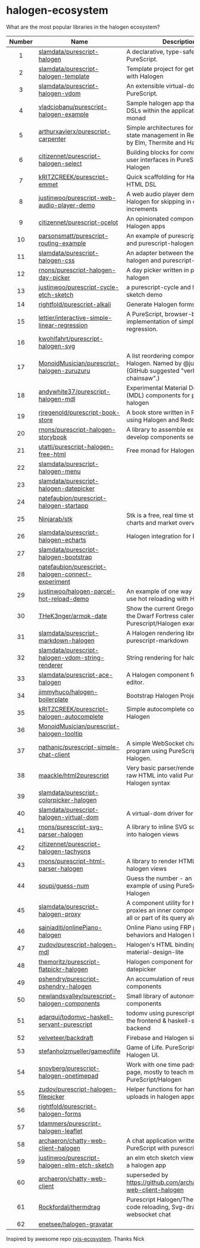 
# halogen-ecosystem
What are the most popular libraries in the halogen ecosystem?

| Number    | Name     | Description       | Stars |
| :-------: | -------- | ----------------- | ------|
| 1 | [slamdata/purescript-halogen](https://github.com/slamdata/purescript-halogen) | A declarative, type-safe UI library for PureScript. | 724 |
| 2 | [slamdata/purescript-halogen-template](https://github.com/slamdata/purescript-halogen-template) | Template project for getting started with Halogen | 51 |
| 3 | [slamdata/purescript-halogen-vdom](https://github.com/slamdata/purescript-halogen-vdom) | An extensible virtual-dom library for PureScript. | 35 |
| 4 | [vladciobanu/purescript-halogen-example](https://github.com/vladciobanu/purescript-halogen-example) | Sample halogen app that uses a few DSLs within the application's free monad | 34 |
| 5 | [arthurxavierx/purescript-carpenter](https://github.com/arthurxavierx/purescript-carpenter) | Simple architectures for type-safe state management in React inspired by Elm, Thermite and Halogen | 29 |
| 6 | [citizennet/purescript-halogen-select](https://github.com/citizennet/purescript-halogen-select) | Building blocks for common selection user interfaces in PureScript & Halogen | 26 |
| 7 | [kRITZCREEK/purescript-emmet](https://github.com/kRITZCREEK/purescript-emmet) | Quick scaffolding for Halogen's HTML DSL | 22 |
| 8 | [justinwoo/purescript-web-audio-player-demo](https://github.com/justinwoo/purescript-web-audio-player-demo) | A web audio player demo using Halogen for skipping in different increments | 14 |
| 9 | [citizennet/purescript-ocelot](https://github.com/citizennet/purescript-ocelot) | An opinionated component library for Halogen apps | 12 |
| 10 | [parsonsmatt/purescript-routing-example](https://github.com/parsonsmatt/purescript-routing-example) | An example of purescript-routing and purescript-halogen | 12 |
| 11 | [slamdata/purescript-halogen-css](https://github.com/slamdata/purescript-halogen-css) | An adapter between the purescript-halogen and purescript-css libraries. | 10 |
| 12 | [rnons/purescript-halogen-day-picker](https://github.com/rnons/purescript-halogen-day-picker) | A day picker written in purescript halogen | 10 |
| 13 | [justinwoo/purescript-cycle-etch-sketch](https://github.com/justinwoo/purescript-cycle-etch-sketch) | a purescript-cycle and halogen etch sketch demo | 10 |
| 14 | [rightfold/purescript-alkali](https://github.com/rightfold/purescript-alkali) | Generate Halogen forms from types | 9 |
| 15 | [lettier/interactive-simple-linear-regression](https://github.com/lettier/interactive-simple-linear-regression) | A PureScript, browser-based implementation of simple linear regression. | 9 |
| 16 | [kwohlfahrt/purescript-halogen-svg](https://github.com/kwohlfahrt/purescript-halogen-svg) |  | 9 |
| 17 | [MonoidMusician/purescript-halogen-zuruzuru](https://github.com/MonoidMusician/purescript-halogen-zuruzuru) | A list reordering component for Halogen. Named by @justinwoo. (GitHub suggested "verbose-chainsaw".) | 7 |
| 18 | [andywhite37/purescript-halogen-mdl](https://github.com/andywhite37/purescript-halogen-mdl) | Experimental Material Design Lite (MDL) components for purescript-halogen | 7 |
| 19 | [rjregenold/purescript-book-store](https://github.com/rjregenold/purescript-book-store) | A book store written in Purescript using Halogen and Redox | 7 |
| 20 | [rnons/purescript-halogen-storybook](https://github.com/rnons/purescript-halogen-storybook) | A library to assemble examples or develop components separately. | 7 |
| 21 | [utatti/purescript-halogen-free-html](https://github.com/utatti/purescript-halogen-free-html) | Free monad for Halogen HTML | 6 |
| 22 | [slamdata/purescript-halogen-menu](https://github.com/slamdata/purescript-halogen-menu) |  | 5 |
| 23 | [slamdata/purescript-halogen-datepicker](https://github.com/slamdata/purescript-halogen-datepicker) |  | 5 |
| 24 | [natefaubion/purescript-halogen-startapp](https://github.com/natefaubion/purescript-halogen-startapp) |  | 5 |
| 25 | [Ninjarab/stk](https://github.com/Ninjarab/stk) | Stk is a free, real time stock quotes, charts and market overview. | 5 |
| 26 | [slamdata/purescript-halogen-echarts](https://github.com/slamdata/purescript-halogen-echarts) | Halogen integration for Echarts. | 5 |
| 27 | [slamdata/purescript-halogen-bootstrap](https://github.com/slamdata/purescript-halogen-bootstrap) |  | 4 |
| 28 | [natefaubion/purescript-halogen-connect-experiment](https://github.com/natefaubion/purescript-halogen-connect-experiment) |  | 4 |
| 29 | [justinwoo/halogen-parcel-hot-reload-demo](https://github.com/justinwoo/halogen-parcel-hot-reload-demo) | An example of one way you could use hot reloading with Halogen. | 4 |
| 30 | [THeK3nger/armok-date](https://github.com/THeK3nger/armok-date) | Show the current Gregorian date in the Dwarf Fortress calendar. A Purescript/Halogen example. | 4 |
| 31 | [slamdata/purescript-markdown-halogen](https://github.com/slamdata/purescript-markdown-halogen) | A Halogen rendering library for purescript-markdown | 4 |
| 32 | [slamdata/purescript-halogen-vdom-string-renderer](https://github.com/slamdata/purescript-halogen-vdom-string-renderer) | String rendering for halogen-vdom | 3 |
| 33 | [slamdata/purescript-ace-halogen](https://github.com/slamdata/purescript-ace-halogen) | A Halogen component for the Ace editor. | 3 |
| 34 | [jimmyhuco/halogen-boilerplate](https://github.com/jimmyhuco/halogen-boilerplate) | Bootstrap Halogen Project | 3 |
| 35 | [kRITZCREEK/purescript-halogen-autocomplete](https://github.com/kRITZCREEK/purescript-halogen-autocomplete) | Simple autocomplete component for Halogen | 3 |
| 36 | [MonoidMusician/purescript-halogen-tooltip](https://github.com/MonoidMusician/purescript-halogen-tooltip) |  | 3 |
| 37 | [nathanic/purescript-simple-chat-client](https://github.com/nathanic/purescript-simple-chat-client) | A simple WebSocket chat client program using PureScript and Halogen. | 3 |
| 38 | [maackle/html2purescript](https://github.com/maackle/html2purescript) | Very basic parser/renderer to convert raw HTML into valid PureScript Halogen syntax | 3 |
| 39 | [slamdata/purescript-colorpicker-halogen](https://github.com/slamdata/purescript-colorpicker-halogen) |  | 2 |
| 40 | [slamdata/purescript-halogen-virtual-dom](https://github.com/slamdata/purescript-halogen-virtual-dom) | A virtual-dom driver for Halogen. | 2 |
| 41 | [rnons/purescript-svg-parser-halogen](https://github.com/rnons/purescript-svg-parser-halogen) | A library to inline SVG source string into halogen views | 2 |
| 42 | [citizennet/purescript-halogen-tachyons](https://github.com/citizennet/purescript-halogen-tachyons) |  | 2 |
| 43 | [rnons/purescript-html-parser-halogen](https://github.com/rnons/purescript-html-parser-halogen) | A library to render HTML string into halogen views | 2 |
| 44 | [soupi/guess-num](https://github.com/soupi/guess-num) | Guess the number - an simple example of using PureScript and Halogen | 2 |
| 45 | [slamdata/purescript-halogen-proxy](https://github.com/slamdata/purescript-halogen-proxy) | A component utility for Halogen that proxies an inner component to hide all or part of its query algebra. | 2 |
| 46 | [sainiaditi/onlinePiano-halogen](https://github.com/sainiaditi/onlinePiano-halogen) | Online Piano using FRP purescript-behaviors and Halogen DOM | 1 |
| 47 | [zudov/purescript-halogen-mdl](https://github.com/zudov/purescript-halogen-mdl) | Halogen's HTML bindings to material-design-lite | 1 |
| 48 | [themoritz/purescript-flatpickr-halogen](https://github.com/themoritz/purescript-flatpickr-halogen) | Halogen component for the flatpickr datepicker | 1 |
| 49 | [pshendry/purescript-pshendry-halogen](https://github.com/pshendry/purescript-pshendry-halogen) | An accumulation of reusable Halogen components | 1 |
| 50 | [newlandsvalley/purescript-halogen-components](https://github.com/newlandsvalley/purescript-halogen-components) | Small library of autonomous Halogen components | 1 |
| 51 | [adarqui/todomvc-haskell-servant-purescript](https://github.com/adarqui/todomvc-haskell-servant-purescript) | todomv using purescript-halogen as the frontend & haskell-servant as the backend | 1 |
| 52 | [velveteer/backdraft](https://github.com/velveteer/backdraft) | Firebase and Halogen sitting in a tree | 1 |
| 53 | [stefanholzmueller/gameoflife](https://github.com/stefanholzmueller/gameoflife) | Game of Life. PureScript. Ugly Halogen UI. | 1 |
| 54 | [snoyberg/purescript-halogen-onetimepad](https://github.com/snoyberg/purescript-halogen-onetimepad) | Work with one time pads from a web page, mostly to teach me PureScript/Halogen | 1 |
| 55 | [zudov/purescript-halogen-filepicker](https://github.com/zudov/purescript-halogen-filepicker) | Helper functions for handling file uploads in halogen apps | 1 |
| 56 | [rightfold/purescript-halogen-forms](https://github.com/rightfold/purescript-halogen-forms) |  | 1 |
| 57 | [tdammers/purescript-halogen-leaflet](https://github.com/tdammers/purescript-halogen-leaflet) |  | 1 |
| 58 | [archaeron/chatty-web-client-halogen](https://github.com/archaeron/chatty-web-client-halogen) | A chat application written in PureScript with purescript-halogen | 1 |
| 59 | [justinwoo/purescript-halogen-elm-etch-sketch](https://github.com/justinwoo/purescript-halogen-elm-etch-sketch) | an elm etch sketch view embedded in a halogen app | 1 |
| 60 | [archaeron/chatty-web-client](https://github.com/archaeron/chatty-web-client) | superseded by https://github.com/archaeron/chatty-web-client-halogen | 1 |
| 61 | [Rockfordal/thermdrag](https://github.com/Rockfordal/thermdrag) | Purescript Halogen/Thermite, Hot code reloading, Svg-drag, login, websocket chat | 1 |
| 62 | [enetsee/halogen-gravatar](https://github.com/enetsee/halogen-gravatar) |  | 1 |

Inspired by awesome repo [rxjs-ecosystem](https://github.com/Widdershin/rxjs-ecosystem). Thanks Nick
